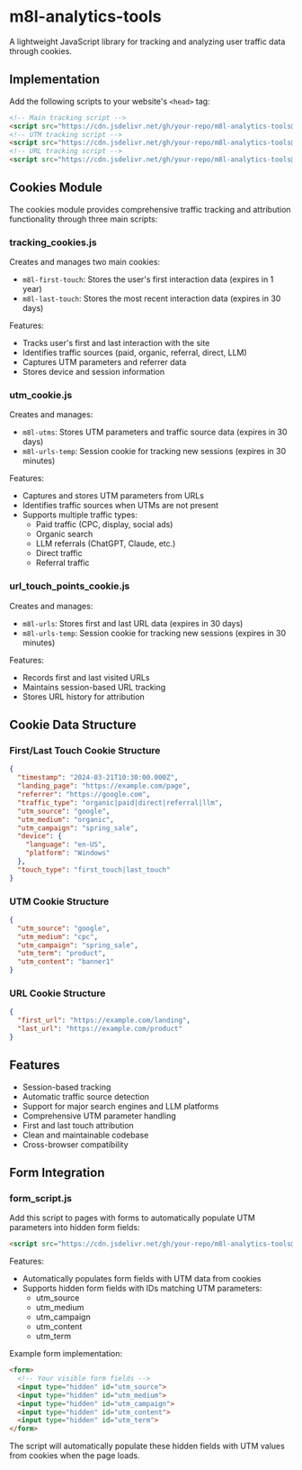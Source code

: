 # m8l-analytics-tools

A lightweight JavaScript library for tracking and analyzing user traffic data through cookies.

## Implementation

Add the following scripts to your website's `<head>` tag:

```html
<!-- Main tracking script -->
<script src="https://cdn.jsdelivr.net/gh/your-repo/m8l-analytics-tools@latest/cookies/tracking_cookies.js"></script>
<!-- UTM tracking script -->
<script src="https://cdn.jsdelivr.net/gh/your-repo/m8l-analytics-tools@latest/cookies/utm_cookie.js"></script>
<!-- URL tracking script -->
<script src="https://cdn.jsdelivr.net/gh/your-repo/m8l-analytics-tools@latest/cookies/url_touch_points_cookie.js"></script>
```

## Cookies Module

The cookies module provides comprehensive traffic tracking and attribution functionality through three main scripts:

### tracking_cookies.js

Creates and manages two main cookies:
- `m8l-first-touch`: Stores the user's first interaction data (expires in 1 year)
- `m8l-last-touch`: Stores the most recent interaction data (expires in 30 days)

Features:
- Tracks user's first and last interaction with the site
- Identifies traffic sources (paid, organic, referral, direct, LLM)
- Captures UTM parameters and referrer data
- Stores device and session information

### utm_cookie.js

Creates and manages:
- `m8l-utms`: Stores UTM parameters and traffic source data (expires in 30 days)
- `m8l-urls-temp`: Session cookie for tracking new sessions (expires in 30 minutes)

Features:
- Captures and stores UTM parameters from URLs
- Identifies traffic sources when UTMs are not present
- Supports multiple traffic types:
  - Paid traffic (CPC, display, social ads)
  - Organic search
  - LLM referrals (ChatGPT, Claude, etc.)
  - Direct traffic
  - Referral traffic

### url_touch_points_cookie.js

Creates and manages:
- `m8l-urls`: Stores first and last URL data (expires in 30 days)
- `m8l-urls-temp`: Session cookie for tracking new sessions (expires in 30 minutes)

Features:
- Records first and last visited URLs
- Maintains session-based URL tracking
- Stores URL history for attribution

## Cookie Data Structure

### First/Last Touch Cookie Structure

```json
{
  "timestamp": "2024-03-21T10:30:00.000Z",
  "landing_page": "https://example.com/page",
  "referrer": "https://google.com",
  "traffic_type": "organic|paid|direct|referral|llm",
  "utm_source": "google",
  "utm_medium": "organic",
  "utm_campaign": "spring_sale",
  "device": {
    "language": "en-US",
    "platform": "Windows"
  },
  "touch_type": "first_touch|last_touch"
}
```

### UTM Cookie Structure

```json
{
  "utm_source": "google",
  "utm_medium": "cpc",
  "utm_campaign": "spring_sale",
  "utm_term": "product",
  "utm_content": "banner1"
}
```

### URL Cookie Structure

```json
{
  "first_url": "https://example.com/landing",
  "last_url": "https://example.com/product"
}
```

## Features

- Session-based tracking
- Automatic traffic source detection
- Support for major search engines and LLM platforms
- Comprehensive UTM parameter handling
- First and last touch attribution
- Clean and maintainable codebase
- Cross-browser compatibility

## Form Integration

### form_script.js

Add this script to pages with forms to automatically populate UTM parameters into hidden form fields:

```html
<script src="https://cdn.jsdelivr.net/gh/your-repo/m8l-analytics-tools@latest/form_scripts/form_script.js"></script>
```

Features:
- Automatically populates form fields with UTM data from cookies
- Supports hidden form fields with IDs matching UTM parameters:
  - utm_source
  - utm_medium
  - utm_campaign
  - utm_content
  - utm_term

Example form implementation:

```html
<form>
  <!-- Your visible form fields -->
  <input type="hidden" id="utm_source">
  <input type="hidden" id="utm_medium">
  <input type="hidden" id="utm_campaign">
  <input type="hidden" id="utm_content">
  <input type="hidden" id="utm_term">
</form>
```

The script will automatically populate these hidden fields with UTM values from cookies when the page loads.